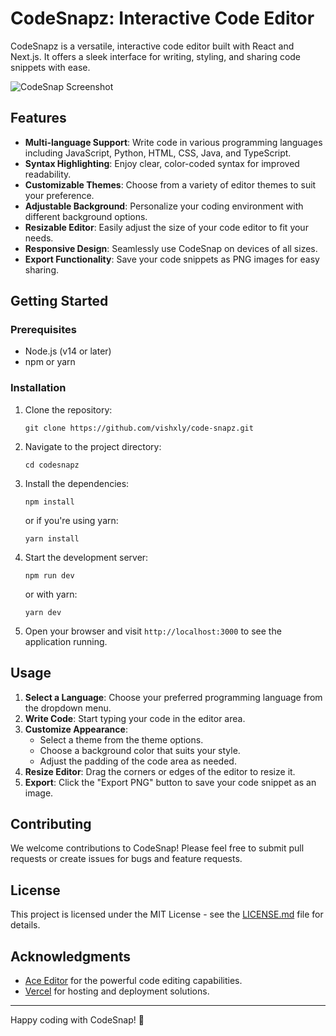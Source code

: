 # CodeSnapz: Interactive Code Editor

CodeSnapz is a versatile, interactive code editor built with React and Next.js. It offers a sleek interface for writing, styling, and sharing code snippets with ease.

![CodeSnap Screenshot](https://placeholder-for-screenshot.com)

## Features

- **Multi-language Support**: Write code in various programming languages including JavaScript, Python, HTML, CSS, Java, and TypeScript.
- **Syntax Highlighting**: Enjoy clear, color-coded syntax for improved readability.
- **Customizable Themes**: Choose from a variety of editor themes to suit your preference.
- **Adjustable Background**: Personalize your coding environment with different background options.
- **Resizable Editor**: Easily adjust the size of your code editor to fit your needs.
- **Responsive Design**: Seamlessly use CodeSnap on devices of all sizes.
- **Export Functionality**: Save your code snippets as PNG images for easy sharing.

## Getting Started

### Prerequisites

- Node.js (v14 or later)
- npm or yarn

### Installation

1. Clone the repository:
   ```
   git clone https://github.com/vishxly/code-snapz.git
   ```

2. Navigate to the project directory:
   ```
   cd codesnapz
   ```

3. Install the dependencies:
   ```
   npm install
   ```
   or if you're using yarn:
   ```
   yarn install
   ```

4. Start the development server:
   ```
   npm run dev
   ```
   or with yarn:
   ```
   yarn dev
   ```

5. Open your browser and visit `http://localhost:3000` to see the application running.

## Usage

1. **Select a Language**: Choose your preferred programming language from the dropdown menu.
2. **Write Code**: Start typing your code in the editor area.
3. **Customize Appearance**: 
   - Select a theme from the theme options.
   - Choose a background color that suits your style.
   - Adjust the padding of the code area as needed.
4. **Resize Editor**: Drag the corners or edges of the editor to resize it.
5. **Export**: Click the "Export PNG" button to save your code snippet as an image.

## Contributing

We welcome contributions to CodeSnap! Please feel free to submit pull requests or create issues for bugs and feature requests.

## License

This project is licensed under the MIT License - see the [LICENSE.md](LICENSE.md) file for details.

## Acknowledgments

- [Ace Editor](https://ace.c9.io/) for the powerful code editing capabilities.
- [Vercel](https://vercel.com) for hosting and deployment solutions.

---

Happy coding with CodeSnap! 🚀
